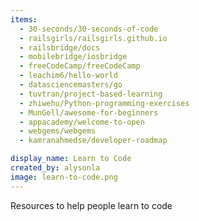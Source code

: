 ```yaml
---
items:
  - 30-seconds/30-seconds-of-code
  - railsgirls/railsgirls.github.io
  - railsbridge/docs
  - mobilebridge/iosbridge
  - freeCodeCamp/freeCodeCamp
  - leachim6/hello-world
  - datasciencemasters/go
  - tuvtran/project-based-learning
  - zhiwehu/Python-programming-exercises
  - MunGell/awesome-for-beginners
  - appacademy/welcome-to-open
  - webgems/webgems
  - kamranahmedse/developer-roadmap

display_name: Learn to Code
created_by: alysonla
image: learn-to-code.png
---
```


Resources to help people learn to code
